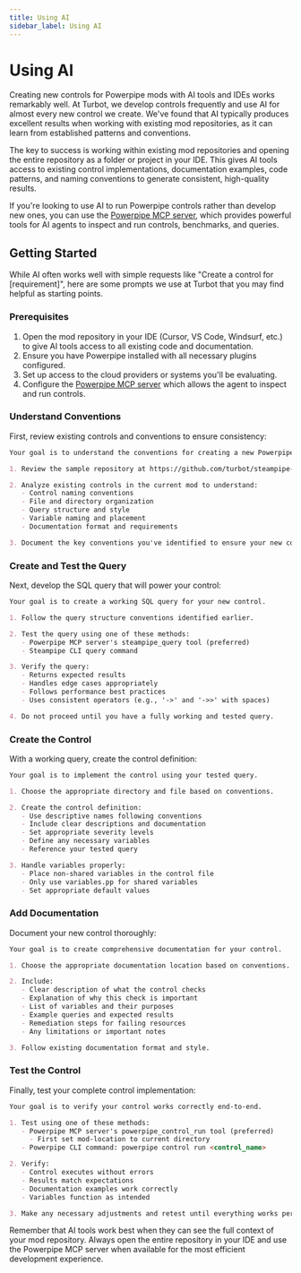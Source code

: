 ```yaml
---
title: Using AI
sidebar_label: Using AI
---
```


# Using AI

Creating new controls for Powerpipe mods with AI tools and IDEs works remarkably well. At Turbot, we develop controls frequently and use AI for almost every new control we create. We've found that AI typically produces excellent results when working with existing mod repositories, as it can learn from established patterns and conventions.

The key to success is working within existing mod repositories and opening the entire repository as a folder or project in your IDE. This gives AI tools access to existing control implementations, documentation examples, code patterns, and naming conventions to generate consistent, high-quality results.

If you're looking to use AI to run Powerpipe controls rather than develop new ones, you can use the [Powerpipe MCP server](../query/mcp), which provides powerful tools for AI agents to inspect and run controls, benchmarks, and queries.

## Getting Started

While AI often works well with simple requests like "Create a control for [requirement]", here are some prompts we use at Turbot that you may find helpful as starting points.

### Prerequisites

1. Open the mod repository in your IDE (Cursor, VS Code, Windsurf, etc.) to give AI tools access to all existing code and documentation.
2. Ensure you have Powerpipe installed with all necessary plugins configured.
3. Set up access to the cloud providers or systems you'll be evaluating.
4. Configure the [Powerpipe MCP server](https://github.com/turbot/powerpipe-mcp) which allows the agent to inspect and run controls.

### Understand Conventions

First, review existing controls and conventions to ensure consistency:

```md
Your goal is to understand the conventions for creating a new Powerpipe control.

1. Review the sample repository at https://github.com/turbot/steampipe-mod-aws-thrifty for reference patterns.

2. Analyze existing controls in the current mod to understand:
   - Control naming conventions
   - File and directory organization
   - Query structure and style
   - Variable naming and placement
   - Documentation format and requirements

3. Document the key conventions you've identified to ensure your new control will be consistent.
```

### Create and Test the Query

Next, develop the SQL query that will power your control:

```md
Your goal is to create a working SQL query for your new control.

1. Follow the query structure conventions identified earlier.

2. Test the query using one of these methods:
   - Powerpipe MCP server's steampipe_query tool (preferred)
   - Steampipe CLI query command

3. Verify the query:
   - Returns expected results
   - Handles edge cases appropriately
   - Follows performance best practices
   - Uses consistent operators (e.g., '->' and '->>' with spaces)

4. Do not proceed until you have a fully working and tested query.
```

### Create the Control

With a working query, create the control definition:

```md
Your goal is to implement the control using your tested query.

1. Choose the appropriate directory and file based on conventions.

2. Create the control definition:
   - Use descriptive names following conventions
   - Include clear descriptions and documentation
   - Set appropriate severity levels
   - Define any necessary variables
   - Reference your tested query

3. Handle variables properly:
   - Place non-shared variables in the control file
   - Only use variables.pp for shared variables
   - Set appropriate default values
```

### Add Documentation

Document your new control thoroughly:

```md
Your goal is to create comprehensive documentation for your control.

1. Choose the appropriate documentation location based on conventions.

2. Include:
   - Clear description of what the control checks
   - Explanation of why this check is important
   - List of variables and their purposes
   - Example queries and expected results
   - Remediation steps for failing resources
   - Any limitations or important notes

3. Follow existing documentation format and style.
```

### Test the Control

Finally, test your complete control implementation:

```md
Your goal is to verify your control works correctly end-to-end.

1. Test using one of these methods:
   - Powerpipe MCP server's powerpipe_control_run tool (preferred)
     - First set mod-location to current directory
   - Powerpipe CLI command: powerpipe control run <control_name>

2. Verify:
   - Control executes without errors
   - Results match expectations
   - Documentation examples work correctly
   - Variables function as intended

3. Make any necessary adjustments and retest until everything works perfectly.
```

Remember that AI tools work best when they can see the full context of your mod repository. Always open the entire repository in your IDE and use the Powerpipe MCP server when available for the most efficient development experience. 